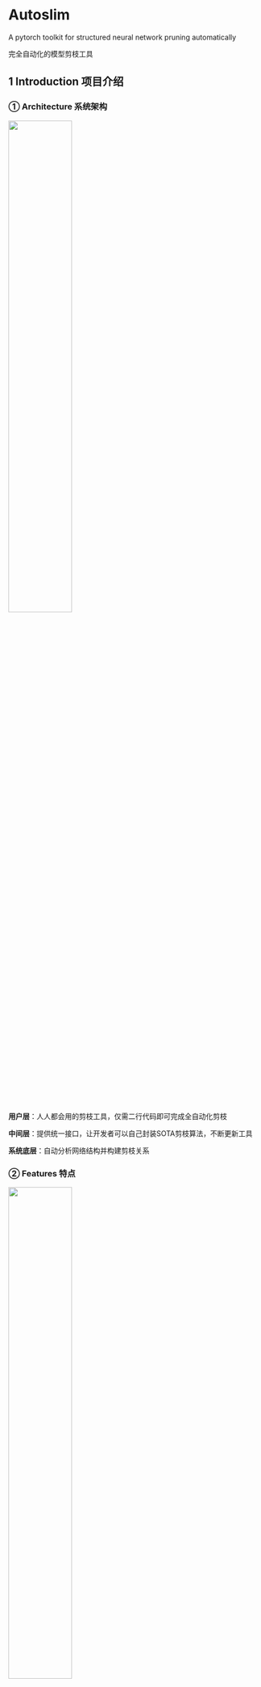 # Autoslim

A pytorch toolkit for structured neural network pruning automatically

完全自动化的模型剪枝工具
## 1 Introduction 项目介绍

### ① Architecture 系统架构

<img src="examples/docs/1.png" width="50%">

**用户层**：人人都会用的剪枝工具，仅需二行代码即可完成全自动化剪枝

**中间层**：提供统一接口，让开发者可以自己封装SOTA剪枝算法，不断更新工具

**系统底层**：自动分析网络结构并构建剪枝关系

### ② Features 特点

<img src="examples/docs/2.jpg" width="50%">
<img src="examples/docs/3.jpg" width="50%">


## 2 Support 支持度

### ① Supported Models 支持的模型

|模型类型|<center>支持</center>|<center>已测试</center> |
| --- | --- | --- |
| 分类模型 |√  |AlexNet,VGG，ResNet系列等  |
| 检测模型 |√  |CenterNet，YOLO系列等  |
| 分割模型 |√ | 正在测试 |

### ② Pruning Algorithm 剪枝算法

|函数名|<center>剪枝算法</center>|
| --- | --- |
| l1_norm_pruning |[Pruning Filters for Efficient ConvNets](https://arxiv.org/abs/1608.08710)|
| fpgm_pruning |[Filter Pruning via Geometric Median for Deep Convolutional Neural Networks Acceleration](https://arxiv.org/abs/1811.00250)|


在原始剪枝算法上，做了部分调整。此外，后续会支持更多的剪枝算法。
## 3 Installation 安装

```bash
pip install -e ./Autoslim
```

## 4 Instructions 使用介绍

**model可以来源于torchvision，也可以是自己在Pytorch中构建的model**

### 1 Automatic Pruning 自动化剪枝

```python
# 例子1:自动化剪枝

import torch_pruning as pruning
from torchvision.models import resnet18
import torch

#模型建立
model=resnet18()

#剪枝引擎建立
slim=pruning.Autoslim(model,inputs=torch.randn(1,3,224,224),compression_ratio=0.5)

#剪枝，系统默认prune_shortcut=1,prune_shortcut=0时不剪跳连层
slim.l1_norm_pruning(prune_shortcut=1)
```

### 2 Custom Pruning 自定义剪枝

#### 2.1 Pruning All

```python
# 例子2.1:自定义剪枝之全部剪枝：全局采用0.5阈值，特殊层阈值由compression_ratio指定

import torch_pruning as pruning
from torchvision.models import resnet18
import torch

#用户输入：模型，模型输入数据，自定义压缩率

#模型建立
model=resnet18()

#剪枝引擎建立
slim=pruning.Autoslim(model,inputs=torch.randn(1,3,224,224),compression_ratio=0.5)

#查看每个层的编号
for key,value in slim.index_of_layer().items():
  print(key,value)

#按照{层编号：层压缩率}这样的字典格式，指定自定义层的压缩率。其中1为层编号，0.6为层压缩率
layer_compression_rate={1:0.6}

#剪枝
slim.l1_norm_pruning(layer_compression_ratio=layer_compression_rate)
```

#### 2.2 Pruning Part

```python
# 例子2.2:自定义剪枝之部分剪枝：不全部压缩，只压缩特殊层，阈值由compression_ratio指定

import torch_pruning as pruning
from torchvision.models import resnet18
import torch

#用户输入：模型，模型输入数据，自定义压缩率

#模型建立
model=resnet18()

#剪枝引擎建立
slim=pruning.Autoslim(model,inputs=torch.randn(1,3,224,224),compression_ratio=0)

#查看每个层的编号
for key,value in slim.index_of_layer().items():
  print(key,value)

#按照{层编号：层压缩率}这样的字典格式，指定自定义层的压缩率。其中1为层编号，0.6为层压缩率
layer_compression_rate={1:0.6}

#剪枝
slim.l1_norm_pruning(layer_compression_ratio=layer_compression_rate)
```

### 3 Save/Finetune 微调并保存

```python
# 例子3:微调并保存

import torch_pruning as pruning
from torchvision.models import resnet18
import torch

#模型建立
model=resnet18()

#剪枝引擎建立
slim=pruning.Autoslim(model,inputs=torch.randn(1,3,224,224),compression_ratio=0.5)

#剪枝，系统默认prune_shortcut=1,prune_shortcut=0时不剪跳连层
slim.l1_norm_pruning(prune_shortcut=1)

#使用自己的train函数，对剪枝后的model微调
train(model)

#微调后，保存模型
torch.save(model,'./resnet18.pth')

#如果需要再次载入模型，使用下面的语句
resnet18_pruned_model=torch.load('./resnet18.pth')

```

## 5 Examples 使用案例

### ①Resnet-cifar10

#### Train 训练

```bash
python prune_resnet18_cifar10.py --mode train --round 0
```
#### Pruning 剪枝

```bash
python prune_resnet18_cifar10.py --mode prune --round 1 --total_epochs 60
```
### ②Resnet-cifar100

#### Train 训练

```bash
python cifar100_prune.py --mode train --round 0 --total_epochs 200 --batch_size 512
```
#### Pruning 剪枝

```bash
python cifar100_prune.py --mode prune --round 1 --total_epochs 120 --batch_size 512
```

..........................................................................等等